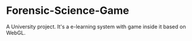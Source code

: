 Forensic-Science-Game
=====================

A University project. It's a e-learning system with game inside it based on WebGL.